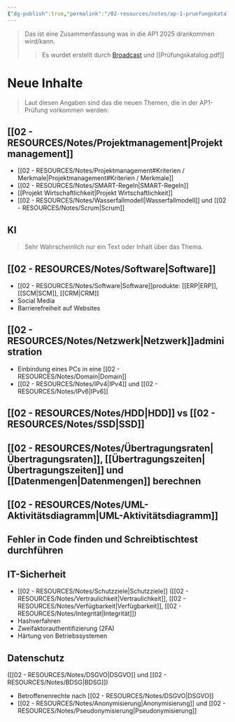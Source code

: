 ```yaml
---
{"dg-publish":true,"permalink":"/02-resources/notes/ap-1-pruefungskatalog-2025/","tags":["GFN/prüfungsrelevant/AP1"],"noteIcon":"","updated":"2025-02-24T16:04:42.000+01:00"}
---
```


>Das ist eine Zusammenfassung was in die AP1 2025 drankommen wird/kann.
>>Es wurdet erstellt durch [Broadcast](https://it-berufe-podcast.de/neuer-pruefungskatalog-fuer-die-ap1-der-it-berufe-ab-2025-it-berufe-podcast-190/) und [[Prüfungskatalog.pdf]]

# Neue Inhalte
>Laut diesen Angaben sind das die neuen Themen, die in der AP1-Prüfung vorkommen werden:

## [[02 - RESOURCES/Notes/Projektmanagement\|Projektmanagement]]
- [[02 - RESOURCES/Notes/Projektmanagement#Kriterien / Merkmale\|Projektmanagement#Kriterien / Merkmale]]
- [[02 - RESOURCES/Notes/SMART-Regeln\|SMART-Regeln]]
- [[Projekt Wirtschaftlichkeit\|Projekt Wirtschaftlichkeit]]
- [[02 - RESOURCES/Notes/Wasserfallmodell\|Wasserfallmodell]] und [[02 - RESOURCES/Notes/Scrum\|Scrum]]
## KI
> Sehr Wahrscheinlich nur ein Text oder Inhalt über das Thema.

## [[02 - RESOURCES/Notes/Software\|Software]]
- [[02 - RESOURCES/Notes/Software\|Software]]produkte: [[ERP\|ERP]], [[SCM\|SCM]], [[CRM\|CRM]]
- Social Media 
- Barrierefreiheit auf Websites

## [[02 - RESOURCES/Notes/Netzwerk\|Netzwerk]]administration
- Einbindung eines PCs in eine [[02 - RESOURCES/Notes/Domain\|Domain]]
- [[02 - RESOURCES/Notes/IPv4\|IPv4]] und [[02 - RESOURCES/Notes/IPv6\|IPv6]]

## [[02 - RESOURCES/Notes/HDD\|HDD]] vs [[02 - RESOURCES/Notes/SSD\|SSD]]
## [[02 - RESOURCES/Notes/Übertragungsraten\|Übertragungsraten]], [[Übertragungszeiten\|Übertragungszeiten]] und [[Datenmengen\|Datenmengen]] berechnen
## [[02 - RESOURCES/Notes/UML-Aktivitätsdiagramm\|UML-Aktivitätsdiagramm]]
## Fehler in Code finden und Schreibtischtest durchführen

## IT-Sicherheit
- [[02 - RESOURCES/Notes/Schutzziele\|Schutzziele]] ([[02 - RESOURCES/Notes/Vertraulichkeit\|Vertraulichkeit]], [[02 - RESOURCES/Notes/Verfügbarkeit\|Verfügbarkeit]], [[02 - RESOURCES/Notes/Integrität\|Integrität]])
- Hashverfahren
- Zweifaktorauthentifizierung (2FA)
- Härtung von Betriebssystemen

## Datenschutz
([[02 - RESOURCES/Notes/DSGVO\|DSGVO]] und [[02 - RESOURCES/Notes/BDSG\|BDSG]])
- Betroffenenrechte nach [[02 - RESOURCES/Notes/DSGVO\|DSGVO]]
- [[02 - RESOURCES/Notes/Anonymisierung\|Anonymisierung]] und [[02 - RESOURCES/Notes/Pseudonymisierung\|Pseudonymisierung]]
